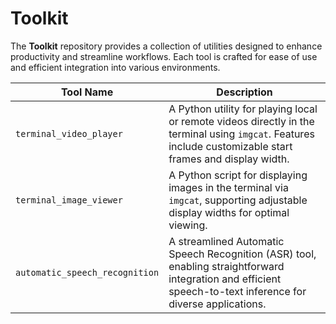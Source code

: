 # Toolkit

The **Toolkit** repository provides a collection of utilities designed to enhance productivity and streamline workflows. Each tool is crafted for ease of use and efficient integration into various environments.

| Tool Name                      | Description                                                                                                                                                  |
| ------------------------------ | ------------------------------------------------------------------------------------------------------------------------------------------------------------ |
| `terminal_video_player`        | A Python utility for playing local or remote videos directly in the terminal using `imgcat`. Features include customizable start frames and display width.   |
| `terminal_image_viewer`        | A Python script for displaying images in the terminal via `imgcat`, supporting adjustable display widths for optimal viewing.                                |
| `automatic_speech_recognition` | A streamlined Automatic Speech Recognition (ASR) tool, enabling straightforward integration and efficient speech-to-text inference for diverse applications. |
